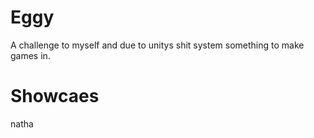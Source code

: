 # Eggy
A challenge to myself and due to unitys shit system something to make games in.

# Showcaes
natha
